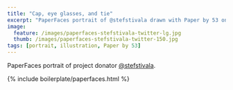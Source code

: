 ```yaml
---
title: "Cap, eye glasses, and tie"
excerpt: "PaperFaces portrait of @stefstivala drawn with Paper by 53 on an iPad."
image: 
  feature: /images/paperfaces-stefstivala-twitter-lg.jpg
  thumb: /images/paperfaces-stefstivala-twitter-150.jpg
tags: [portrait, illustration, Paper by 53]
---
```


PaperFaces portrait of project donator [@stefstivala](http://twitter.com/stefstivala).

{% include boilerplate/paperfaces.html %}